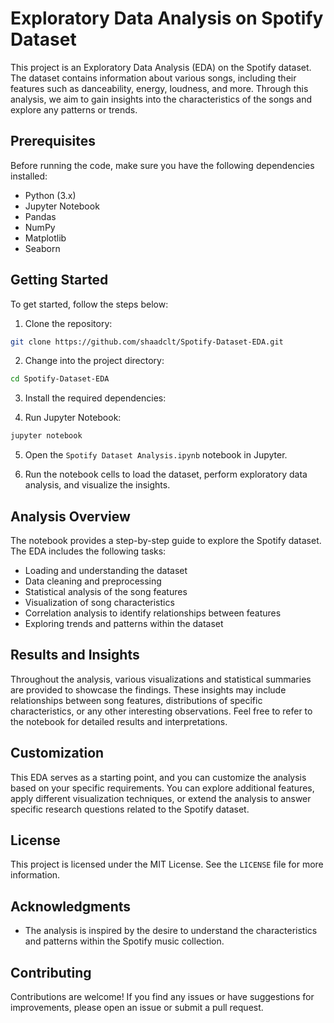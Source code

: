 # Exploratory Data Analysis on Spotify Dataset

This project is an Exploratory Data Analysis (EDA) on the Spotify dataset. The dataset contains information about various songs, including their features such as danceability, energy, loudness, and more. Through this analysis, we aim to gain insights into the characteristics of the songs and explore any patterns or trends.

## Prerequisites

Before running the code, make sure you have the following dependencies installed:

- Python (3.x)
- Jupyter Notebook
- Pandas
- NumPy
- Matplotlib
- Seaborn

## Getting Started

To get started, follow the steps below:

1. Clone the repository:

```bash
git clone https://github.com/shaadclt/Spotify-Dataset-EDA.git
```

2. Change into the project directory:

```bash
cd Spotify-Dataset-EDA
```

3. Install the required dependencies:

4. Run Jupyter Notebook:

```bash
jupyter notebook
```

5. Open the `Spotify Dataset Analysis.ipynb` notebook in Jupyter.

6. Run the notebook cells to load the dataset, perform exploratory data analysis, and visualize the insights.

## Analysis Overview

The notebook provides a step-by-step guide to explore the Spotify dataset. The EDA includes the following tasks:

- Loading and understanding the dataset
- Data cleaning and preprocessing
- Statistical analysis of the song features
- Visualization of song characteristics
- Correlation analysis to identify relationships between features
- Exploring trends and patterns within the dataset

## Results and Insights

Throughout the analysis, various visualizations and statistical summaries are provided to showcase the findings. These insights may include relationships between song features, distributions of specific characteristics, or any other interesting observations. Feel free to refer to the notebook for detailed results and interpretations.

## Customization

This EDA serves as a starting point, and you can customize the analysis based on your specific requirements. You can explore additional features, apply different visualization techniques, or extend the analysis to answer specific research questions related to the Spotify dataset.

## License

This project is licensed under the MIT License. See the `LICENSE` file for more information.

## Acknowledgments

- The analysis is inspired by the desire to understand the characteristics and patterns within the Spotify music collection.

## Contributing

Contributions are welcome! If you find any issues or have suggestions for improvements, please open an issue or submit a pull request.

